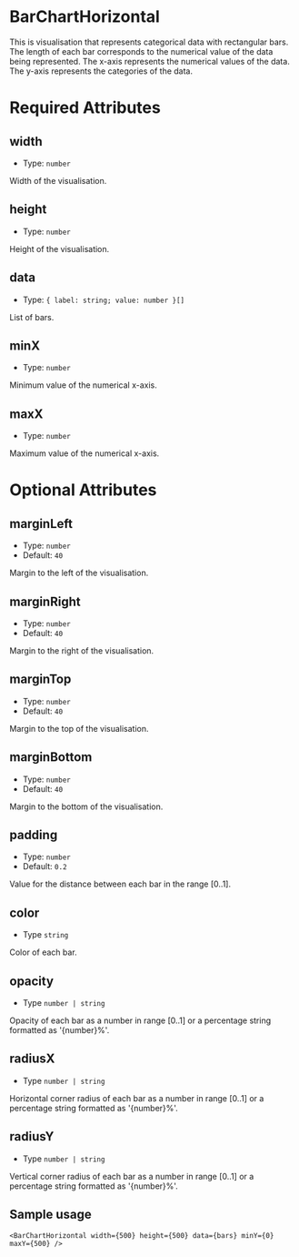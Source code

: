 # BarChartHorizontal

This is visualisation that represents categorical data with rectangular bars.
The length of each bar corresponds to the numerical value of the data being represented.
The x-axis represents the numerical values of the data.
The y-axis represents the categories of the data.

# Required Attributes

## width

- Type: `number`

Width of the visualisation.

## height

- Type: `number`

Height of the visualisation.

## data

- Type: `{ label: string; value: number }[]`

List of bars.

## minX

- Type: `number`

Minimum value of the numerical x-axis.

## maxX

- Type: `number`

Maximum value of the numerical x-axis.

# Optional Attributes

## marginLeft

- Type: `number`
- Default: `40`

Margin to the left of the visualisation.

## marginRight

- Type: `number`
- Default: `40`

Margin to the right of the visualisation.

## marginTop

- Type: `number`
- Default: `40`

Margin to the top of the visualisation.

## marginBottom

- Type: `number`
- Default: `40`

Margin to the bottom of the visualisation.

## padding

- Type: `number`
- Default: `0.2`

Value for the distance between each bar in the range [0..1].

## color

- Type `string`

Color of each bar.

## opacity

- Type `number | string`

Opacity of each bar as a number in range [0..1] or
a percentage string formatted as '{number}%'.

## radiusX

- Type `number | string`

Horizontal corner radius of each bar as a number in range [0..1] or
a percentage string formatted as '{number}%'.

## radiusY

- Type `number | string`

Vertical corner radius of each bar as a number in range [0..1] or
a percentage string formatted as '{number}%'.

## Sample usage

```svelte
<BarChartHorizontal width={500} height={500} data={bars} minY={0} maxY={500} />
```
